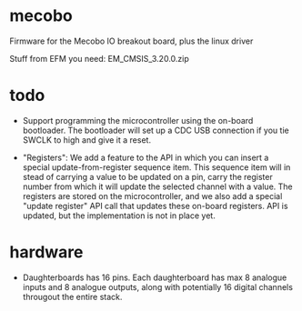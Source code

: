 mecobo
======

Firmware for the Mecobo IO breakout board, plus the linux driver

Stuff from EFM you need:
EM_CMSIS_3.20.0.zip

todo
======
 - Support programming the microcontroller using the on-board bootloader. The bootloader will set up a CDC USB connection if you tie SWCLK to high and give it a reset. 

 - "Registers": We add a feature to the API in which you can insert a special
   update-from-register sequence item. This sequence item will in stead of
   carrying a value to be updated on a pin, carry the register number from
   which it will update the selected channel with a value. The registers are
   stored on the microcontroller, and we also add a special "update register"
   API call that updates these on-board registers. API is updated, but
   the implementation is not in place yet.

hardware
========
 - Daughterboards has 16 pins. Each daughterboard has max 8 analogue inputs and 8 analogue outputs, along with potentially 16 digital channels througout the entire stack.

 
